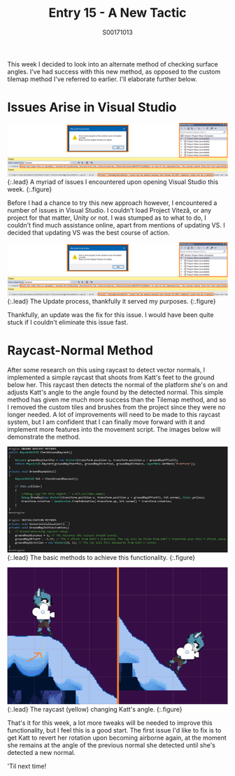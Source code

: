 ﻿---
layout: post
title: Entry 15 - A New Tactic
description: >
  A quick post detailing my change in method regarding control of Katt's angle.
author: S00171013
---

This week I decided to look into an alternate method of checking surface angles. I've had success with this new method,
as opposed to the custom tilemap method I've referred to earlier. I'll elaborate further below.

# Issues Arise in Visual Studio

![Visual Studio Issues](/assets/img/post_images/jack_images/week-15-vs-issues.png){:.lead}
A myriad of issues I encountered upon opening Visual Studio this week.
{:.figure}

Before I had a chance to try this new approach however, I encountered a number of issues in Visual Studio. 
I couldn't load Project Viteză, or any project for that matter, Unity or not. I was stumped as to what to do, I 
couldn't find much assistance online, apart from mentions of updating VS. I decided that updating VS was the best 
course of action.

![Visual Studio Fixed](/assets/img/post_images/jack_images/week-15-vs-issues.png){:.lead}
The Update process, thankfully it served my purposes.
{:.figure}

Thankfully, an update was the fix for this issue. I would have been quite stuck if I couldn't eliminate this issue
fast.

# Raycast-Normal Method

After some research on this using raycast to detect vector normals, I implemented a simple raycast that shoots from
Katt's feet to the ground below her. This raycast then detects the normal of the platform she's on and adjusts Katt's
angle to the angle found by the detected normal. This simple method has given me much more success than the Tilemap
method, and so I removed the custom tiles and brushes from the project since they were no longer needed. A lot of 
improvements will need to be made to this raycast system, but I am confident that I can finally move forward with 
it and implement more features into the movement script. The images below will demonstrate the method.

![Groundray Methods](/assets/img/post_images/jack_images/week-15-groundray-methods.png){:.lead}
The basic methods to achieve this functionality.
{:.figure}

![Raycast in Action](/assets/img/post_images/jack_images/week-15-raycast.png){:.lead}
The raycast (yellow) changing Katt's angle.
{:.figure}

That's it for this week, a lot more tweaks will be needed to improve this functionality, but I feel this is a good 
start. The first issue I'd like to fix is to get Katt to revert her rotation upon becoming airborne again, at the moment
she remains at the angle of the previous normal she detected until she's detected a new normal.

'Til next time!